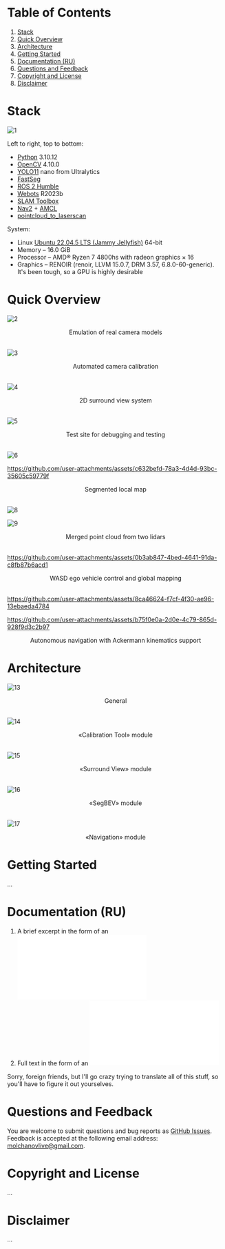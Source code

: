 # Table of Contents

1. [Stack](#stack)
2. [Quick Overview](#quick-overview)
3. [Architecture](#architecture)
4. [Getting Started](#getting-started)
5. [Documentation (RU)](#documentation-ru)
6. [Questions and Feedback](#questions-and-feedback)
7. [Copyright and License](#copyright-and-license)
8. [Disclaimer](#disclaimer)

# Stack

![1](https://github.com/user-attachments/assets/68ed44a0-1f9b-418c-b639-c75059722c78)

Left to right, top to bottom:
- [Python](https://www.python.org/) 3.10.12
- [OpenCV](https://opencv.org/) 4.10.0
- [YOLO11](https://docs.ultralytics.com/models/yolo11/) nano from Ultralytics
- [FastSeg](https://github.com/ekzhang/fastseg)
- [ROS 2 Humble](https://docs.ros.org/en/humble/index.html)
- [Webots](https://cyberbotics.com/) R2023b
- [SLAM Toolbox](https://github.com/SteveMacenski/slam_toolbox/tree/humble)
- [Nav2](https://github.com/ros-navigation/navigation2/tree/humble) + [AMCL](https://docs.nav2.org/configuration/packages/configuring-amcl.html)
- [pointcloud_to_laserscan](https://github.com/ros-perception/pointcloud_to_laserscan/tree/humble)<br>

System:
- Linux [Ubuntu 22.04.5 LTS (Jammy Jellyfish)](https://releases.ubuntu.com/jammy/) 64-bit
- Memory – 16.0 GiB
- Processor – AMD® Ryzen 7 4800hs with radeon graphics × 16
- Graphics – RENOIR (renoir, LLVM 15.0.7, DRM 3.57, 6.8.0-60-generic). It's been tough, so a GPU is highly desirable

# Quick Overview

![2](https://github.com/user-attachments/assets/b35496bd-0ca5-4ea2-aee5-91f22537bcdd)
<div align="center">Emulation of real camera models</div>
<br>

![3](https://github.com/user-attachments/assets/cd230d1e-e862-4703-a90e-6d149b25beb5)
<div align="center">Automated camera calibration</div>
<br>

![4](https://github.com/user-attachments/assets/0cf10905-029f-47e5-8bf2-f47b93825bd9)
<div align="center">2D surround view system</div>
<br>

![5](https://github.com/user-attachments/assets/01be53f6-c623-48eb-b175-c0d3935091b8)
<div align="center">Test site for debugging and testing</div>
<br>

![6](https://github.com/user-attachments/assets/9cc44d72-aa70-48b7-af8f-f8837bab593a)

https://github.com/user-attachments/assets/c632befd-78a3-4d4d-93bc-35605c59779f
<div align="center">Segmented local map</div>
<br>

![8](https://github.com/user-attachments/assets/4367ede9-f5af-41ae-b9fe-ddee1423e311)

![9](https://github.com/user-attachments/assets/164f96f4-1140-4f36-8157-6cca3952eab4)
<div align="center">Merged point cloud from two lidars</div>
<br>

https://github.com/user-attachments/assets/0b3ab847-4bed-4641-91da-c8fb87b6acd1
<div align="center">WASD ego vehicle control and global mapping</div>
<br>

https://github.com/user-attachments/assets/8ca46624-f7cf-4f30-ae96-13ebaeda4784

https://github.com/user-attachments/assets/b75f0e0a-2d0e-4c79-865d-928f9d3c2b97
<div align="center">Autonomous navigation with Ackermann kinematics support</div>

# Architecture

![13](https://github.com/user-attachments/assets/e82693e9-c97c-4a0d-a422-0b1b3b69b45e)
<div align="center">General</div>
<br>

![14](https://github.com/user-attachments/assets/9e3067f6-b51d-4834-8dcf-4c8be2029439)
<div align="center">«Calibration Tool» module</div>
<br>

![15](https://github.com/user-attachments/assets/296e5eeb-34d2-4b98-80b7-27952326e724)
<div align="center">«Surround View» module</div>
<br>

![16](https://github.com/user-attachments/assets/d50420aa-93f8-4c89-bf7e-92d674eb1d47)
<div align="center">«SegBEV» module</div>
<br>

![17](https://github.com/user-attachments/assets/3472a106-da02-4986-945a-af793d6c3ef8)
<div align="center">«Navigation» module</div>

# Getting Started

...

# Documentation (RU)

1. A brief excerpt in the form of an ![article](docs/1.pdf)
2. Full text in the form of an ![explanatory note](docs/2.pdf)

Sorry, foreign friends, but I'll go crazy trying to translate all of this stuff, so you'll have to figure it out yourselves.

# Questions and Feedback

You are welcome to submit questions and bug reports as [GitHub Issues](https://github.com/ghub-ayrtom/surround-view-segbev/issues).<br>
Feedback is accepted at the following email address: molchanovlive@gmail.com.

# Copyright and License

...

# Disclaimer

...
